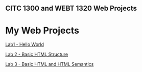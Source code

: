 ## CITC 1300 and WEBT 1320 Web Projects
 
<h1> My Web Projects</h1>

<a href="Hello_World/index.html" target="_blank">Lab1 - Hello World</a>

<a href="Lab 2/index.html" target="_blank">Lab 2 - Basic HTML Structure</a>

<a href="Lab 3/index.html" target="_blank">Lab 3 - Basic HTML and HTML Semantics</a>